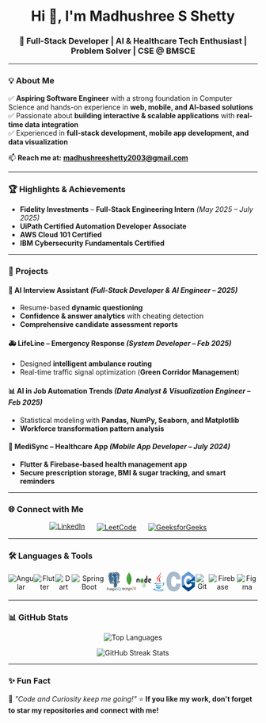 <h1 align="center">Hi 👋, I'm Madhushree S Shetty</h1>
<h3 align="center">🚀 Full-Stack Developer | AI & Healthcare Tech Enthusiast | Problem Solver | CSE @ BMSCE</h3>

---

### 💡 About Me  
✅ **Aspiring Software Engineer** with a strong foundation in Computer Science and hands-on experience in **web, mobile, and AI-based solutions**  
✅ Passionate about **building interactive & scalable applications** with **real-time data integration**   
✅ Experienced in **full-stack development, mobile app development, and data visualization**    

📫 **Reach me at:** **madhushreeshetty2003@gmail.com**  

---

### 🏆 Highlights & Achievements  
- **Fidelity Investments** – **Full-Stack Engineering Intern** *(May 2025 – July 2025)*  
- **UiPath Certified Automation Developer Associate**  
- **AWS Cloud 101 Certified**  
- **IBM Cybersecurity Fundamentals Certified**  

---

### 🚀 Projects  

#### **💼 AI Interview Assistant** *(Full-Stack Developer & AI Engineer – 2025)*  
- Resume-based **dynamic questioning**  
- **Confidence & answer analytics** with cheating detection  
- **Comprehensive candidate assessment reports**

#### **🚑 LifeLine – Emergency Response** *(System Developer – Feb 2025)*  
- Designed **intelligent ambulance routing**  
- Real-time traffic signal optimization (**Green Corridor Management**)  

#### **📊 AI in Job Automation Trends** *(Data Analyst & Visualization Engineer – Feb 2025)*  
- Statistical modeling with **Pandas, NumPy, Seaborn, and Matplotlib**  
- **Workforce transformation pattern analysis**  

#### **📱 MediSync – Healthcare App** *(Mobile App Developer – July 2024)*  
- **Flutter & Firebase-based health management app**  
- **Secure prescription storage, BMI & sugar tracking, and smart reminders**  

---

### 🌐 Connect with Me  
<p align="center">
<a href="https://linkedin.com/in/madhushreesshetty" target="blank"><img src="https://raw.githubusercontent.com/rahuldkjain/github-profile-readme-generator/master/src/images/icons/Social/linked-in-alt.svg" alt="LinkedIn" height="30" width="40" style="margin-right:20px;"/></a>
<a href="https://leetcode.com/u/madhushree_shetty/" target="blank"><img align="center" src="https://raw.githubusercontent.com/rahuldkjain/github-profile-readme-generator/master/src/images/icons/Social/leet-code.svg" alt="LeetCode" height="30" width="40" style="margin-right:20px;"/></a>
<a href="https://www.geeksforgeeks.org/user/madhushreesax7s/" target="blank"><img  align="center" src="https://raw.githubusercontent.com/rahuldkjain/github-profile-readme-generator/master/src/images/icons/Social/geeks-for-geeks.svg" alt="GeeksforGeeks" height="30" width="40" style="margin-right:20px;"/></a>
</p>

---

### 🛠️ Languages & Tools
<p align="center" style="display: flex; justify-content: space-around; align-items: center;">
<a ><img src="https://angular.io/assets/images/logos/angular/angular.svg" alt="Angular" width="40" height="40"/></a>
<a ><img src="https://www.vectorlogo.zone/logos/flutterio/flutterio-icon.svg" alt="Flutter" width="40" height="40"/></a>
<a ><img src="https://www.vectorlogo.zone/logos/dartlang/dartlang-icon.svg" alt="Dart" width="40" height="40"/></a>
<a ><img src="https://www.vectorlogo.zone/logos/springio/springio-icon.svg" alt="Spring Boot" width="40" height="40"/></a>
<a ><img src="https://raw.githubusercontent.com/devicons/devicon/master/icons/postgresql/postgresql-original-wordmark.svg" alt="PostgreSQL" width="40" height="40"/></a>
<a ><img src="https://raw.githubusercontent.com/devicons/devicon/master/icons/mongodb/mongodb-original-wordmark.svg" alt="MongoDB" width="40" height="40"/></a>
<a ><img src="https://raw.githubusercontent.com/devicons/devicon/master/icons/nodejs/nodejs-original-wordmark.svg" alt="NodeJS" width="40" height="40"/></a>
<a ><img src="https://raw.githubusercontent.com/devicons/devicon/master/icons/java/java-original.svg" alt="Java" width="40" height="40"/></a>
<a ><img src="https://raw.githubusercontent.com/devicons/devicon/master/icons/c/c-original.svg" alt="C" width="40" height="40"/></a>
<a ><img src="https://raw.githubusercontent.com/devicons/devicon/master/icons/cplusplus/cplusplus-original.svg" alt="C++" width="40" height="40"/></a>
<a ><img src="https://www.vectorlogo.zone/logos/git-scm/git-scm-icon.svg" alt="Git" width="40" height="40"/></a>
<a ><img src="https://www.vectorlogo.zone/logos/firebase/firebase-icon.svg" alt="Firebase" width="40" height="40"/></a>
<a ><img src="https://www.vectorlogo.zone/logos/figma/figma-icon.svg" alt="Figma" width="40" height="40"/></a>
</p>

---

### 📊 GitHub Stats
<p align="center">
<img src="https://github-readme-stats.vercel.app/api/top-langs?username=madhushree-s-shetty-3&show_icons=true&locale=en&layout=compact" alt="Top Languages" />
</p>
<p align="center">
<img src="https://github-readme-streak-stats.herokuapp.com/?user=madhushree-s-shetty-3" alt="GitHub Streak Stats" />
</p>

---

### ✨ Fun Fact
💬 *"Code and Curiosity keep me going!"*
⭐ **If you like my work, don't forget to star my repositories and connect with me!**
